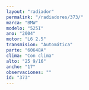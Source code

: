 ```yaml
---
layout: "radiador"
permalink: "/radiadores/373/"
marca: "BMW"
modelo: "525I"
ano: "2004"
motor: "L6 2.5"
transmision: "Automática"
parte: "60648A"
clima: "Con clima"
alto: "25 9/16"
ancho: "17"
observaciones: ""
id: "373"
---
```


